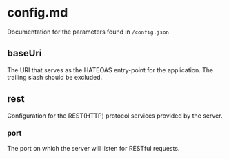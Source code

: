 # config.md
Documentation for the parameters found in `/config.json`

## baseUri
The URI that serves as the HATEOAS entry-point for the application.
The trailing slash should be excluded.

## rest
Configuration for the REST(HTTP) protocol services provided by the server.

### port
The port on which the server will listen for RESTful requests.
